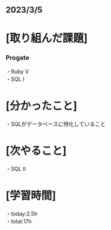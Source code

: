 ## 2023/3/5

# [取り組んだ課題]
### Progate
・Ruby V  
・SQL I
# [分かったこと]
・SQLがデータベースに特化していること
# [次やること]
・SQL II
# [学習時間]
・today:2.5h  
・total:17h
